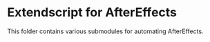 Extendscript for AfterEffects  
=============================

This folder contains various submodules for automating AfterEffects.  